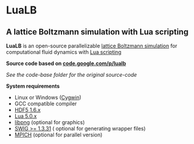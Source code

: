 # LuaLB
## A lattice Boltzmann simulation with Lua scripting


**LuaLB** is an open-source parallelizable [lattice Boltzmann simulation](http://en.wikipedia.org/wiki/Lattice_Boltzmann_methods) for computational fluid dynamics with [Lua scripting](http://lua.org)


**Source code based on [code.google.com/p/lualb](https://code.google.com/p/lualb/)** 

*See the code-base folder for the original source-code*


**System requirements**
* Linux or Windows ([Cygwin](http://www.cygwin.com/))
* GCC compatible compiler
* [HDF5 1.6.x](http://www.hdfgroup.org/HDF5/release/obtain5.html)
* [Lua 5.0.x](http://www.lua.org/)
* [libpng](http://www.libpng.org/pub/png/libpng.html) (optional for graphics)
* [SWIG >= 1.3.31](http://www.swig.org/) ( optional for generating wrapper files)
* [MPICH](http://www-unix.mcs.anl.gov/mpi/mpich1/) (optional for parallel version)
